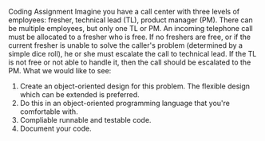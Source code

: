 Coding Assignment 
Imagine you have a call center with three levels of employees: fresher, 
technical lead (TL), product manager (PM). There can be multiple 
employees, but only one TL or PM. An incoming telephone call must be 
allocated to a fresher who is free. If no freshers are free, or if the current 
fresher is unable to solve the caller's problem (determined by a simple
dice roll), he or she must escalate the call to technical lead. If the TL is not 
free or not able to handle it, then the call should be escalated to the PM.
What we would like to see:

1. Create an object-oriented design for this problem. The flexible design 
which can be extended is preferred.
2. Do this in an object-oriented programming language that you're 
comfortable with.
3. Compliable runnable and testable code.
4. Document your code.
